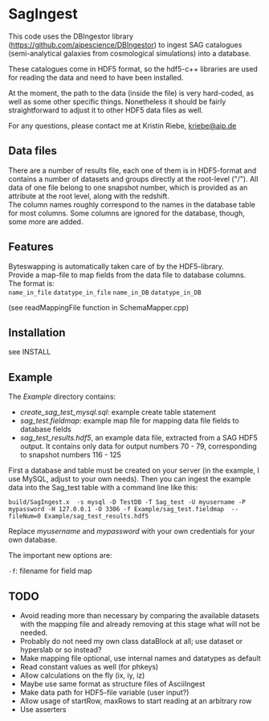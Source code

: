 SagIngest
================

This code uses the DBIngestor library (https://github.com/aipescience/DBIngestor) to ingest SAG catalogues (semi-analytical galaxies from cosmological simulations) into a database.

These catalogues come in HDF5 format, so the hdf5-c++ libraries are used for reading the data and need to have been installed. 

At the moment, the path to the data (inside the file) is very hard-coded, as well as some other specific things. Nonetheless it should be fairly straightforward to adjust it to other HDF5 data files as well.

For any questions, please contact me at
Kristin Riebe, kriebe@aip.de


Data files
-----------
There are a number of results file, each one of them is in HDF5-format and contains a number of datasets and groups directly at the root-level ("/"). All data of one file belong to one snapshot number, which is provided as an attribute at the root level, along with the redshift.  
The column names roughly correspond to the names in the database table for most columns. Some columns are ignored for the database, though, some more are added. 

Features
---------
Byteswapping is automatically taken care of by the HDF5-library.  
Provide a map-file to map fields from the data file to database columns.  
The format is:  
`name_in_file`  `datatype_in_file`  `name_in_DB`  `datatype_in_DB`

(see readMappingFile function in SchemaMapper.cpp)


Installation
--------------
see INSTALL


Example
--------
The *Example* directory contains:

* *create_sag_test_mysql.sql*: example create table statement  
* *sag_test.fieldmap*: example map file for mapping data file fields to database fields  
* *sag_test_results.hdf5*, an example data file, extracted from a SAG HDF5 output. It contains only data for output numbers 70 - 79, corresponding to snapshot numbers 116 - 125  

First a database and table must be created on your server (in the example, I use MySQL, adjust to your own needs). Then you can ingest the example data into the Sag_test table with a command line like this: 

```
build/SagIngest.x  -s mysql -D TestDB -T Sag_test -U myusername -P mypassword -H 127.0.0.1 -O 3306 -f Example/sag_test.fieldmap  --fileNum=0 Example/sag_test_results.hdf5
```

Replace *myusername* and *mypassword* with your own credentials for your own database. 

The important new options are:   

`-f`: filename for field map  


TODO
-----
* Avoid reading more than necessary by comparing the available datasets with the mapping file and already removing at this stage what will not be needed. 
* Probably do not need my own class dataBlock at all; use dataset or hyperslab or so instead?
* Make mapping file optional, use internal names and datatypes as default
* Read constant values as well (for phkeys)
* Allow calculations on the fly (ix, iy, iz)
* Maybe use same format as structure files of AsciiIngest
* Make data path for HDF5-file variable (user input?)
* Allow usage of startRow, maxRows to start reading at an arbitrary row
* Use asserters


